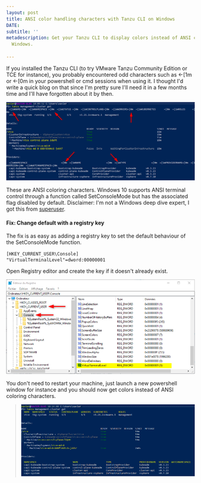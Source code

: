```yaml
---
layout: post
title: ANSI color handling characters with Tanzu CLI on Windows
DATE: 
subtitle: ''
metadescription: Get your Tanzu CLI to display colors instead of ANSI characters in
  Windows.

---
```

If you installed the Tanzu CLI (to try VMware Tanzu Community Edition or TCE for instance), you probably encountered odd characters such as ←\[1m or ←\[0m in your powershell or cmd sessions when using it. I thought I'd write a quick blog on that since I'm pretty sure I'll need it in a few months time and I'll have forgotten about it by then.

![](/img/2021-10-14_10h10_11.png)

These are ANSI coloring characters. Windows 10 supports ANSI terminal control through a function called SetConsoleMode but has the associated flag disabled by default. Disclaimer: I'm not a Windows deep dive expert, I got this from [superuser](https://superuser.com/questions/413073/windows-console-with-ansi-colors-handling).

#### Fix: Change default with a registry key

The fix is as easy as adding a registry key to set the default behaviour of the SetConsoleMode function.

    [HKEY_CURRENT_USER\Console]
    "VirtualTerminalLevel"=dword:00000001

Open Registry editor and create the key if it doesn't already exist.

![](/img/2021-10-14_10h14_42.png)

You don't need to restart your machine, just launch a new powershell window for instance and you should now get colors instead of ANSI coloring characters.

> ![](/img/2021-10-14_10h14_23.png)
